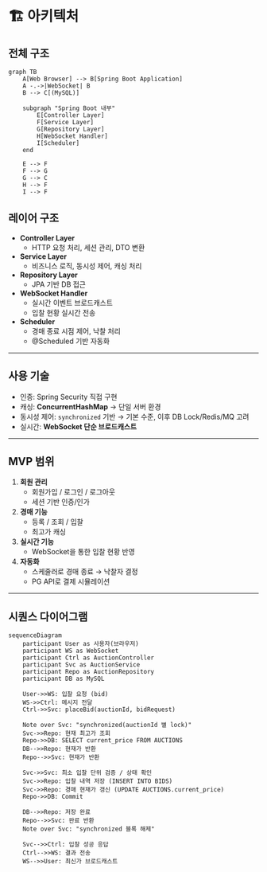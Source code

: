 # 🏗 아키텍처

## 전체 구조
```mermaid
graph TB
    A[Web Browser] --> B[Spring Boot Application]
    A -.->|WebSocket| B
    B --> C[(MySQL)]
    
    subgraph "Spring Boot 내부"
        E[Controller Layer]
        F[Service Layer]  
        G[Repository Layer]
        H[WebSocket Handler]
        I[Scheduler]
    end
    
    E --> F
    F --> G
    G --> C
    H --> F
    I --> F
```

## 레이어 구조

- **Controller Layer**
    - HTTP 요청 처리, 세션 관리, DTO 변환
- **Service Layer**
    - 비즈니스 로직, 동시성 제어, 캐싱 처리
- **Repository Layer**
    - JPA 기반 DB 접근
- **WebSocket Handler**
    - 실시간 이벤트 브로드캐스트
    - 입찰 현황 실시간 전송
- **Scheduler**
    - 경매 종료 시점 제어, 낙찰 처리
    - @Scheduled 기반 자동화

---

## 사용 기술
- 인증: Spring Security 직접 구현
- 캐싱: **ConcurrentHashMap** → 단일 서버 환경
- 동시성 제어: `synchronized` 기반 → 기본 수준, 이후 DB Lock/Redis/MQ 고려
- 실시간: **WebSocket 단순 브로드캐스트**

---

## MVP 범위

1. **회원 관리**
    - 회원가입 / 로그인 / 로그아웃
    - 세션 기반 인증/인가
2. **경매 기능**
    - 등록 / 조회 / 입찰
    - 최고가 캐싱
3. **실시간 기능**
    - WebSocket을 통한 입찰 현황 반영
4. **자동화**
    - 스케줄러로 경매 종료 → 낙찰자 결정
    - PG API로 결제 시뮬레이션

---

## 시퀀스 다이어그램


```mermaid
sequenceDiagram
    participant User as 사용자(브라우저)
    participant WS as WebSocket
    participant Ctrl as AuctionController
    participant Svc as AuctionService
    participant Repo as AuctionRepository
    participant DB as MySQL

    User->>WS: 입찰 요청 (bid)
    WS->>Ctrl: 메시지 전달
    Ctrl->>Svc: placeBid(auctionId, bidRequest)

    Note over Svc: "synchronized(auctionId 별 lock)"
    Svc->>Repo: 현재 최고가 조회
    Repo->>DB: SELECT current_price FROM AUCTIONS
    DB-->>Repo: 현재가 반환
    Repo-->>Svc: 현재가 반환

    Svc->>Svc: 최소 입찰 단위 검증 / 상태 확인
    Svc->>Repo: 입찰 내역 저장 (INSERT INTO BIDS)
    Svc->>Repo: 경매 현재가 갱신 (UPDATE AUCTIONS.current_price)
    Repo->>DB: Commit

    DB-->>Repo: 저장 완료
    Repo-->>Svc: 완료 반환
    Note over Svc: "synchronized 블록 해제"

    Svc-->>Ctrl: 입찰 성공 응답
    Ctrl-->>WS: 결과 전송
    WS-->>User: 최신가 브로드캐스트
```